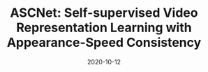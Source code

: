 ---
title: "ASCNet: Self-supervised Video Representation Learning with Appearance-Speed Consistency"
collection: conferences
permalink: /publication/ASCNet
date: 2020-10-12
year: "2021"
venue: "ICCV"
city: 
state: ""
thumbnail: "ASCNet.png"
teaser :
authors: "Deng Huang, Wenhao Wu, Weiwen Hu, Xu Liu, Dongliang He, Zhihua Wu, Xiangmiao Wu, Mingkui Tan"
bibtex: ASCNet.txt
uri: ASCNet.pdf
arxiv: https://arxiv.org/abs/2106.02342
project: 
source: 
poster: 
data:
---
